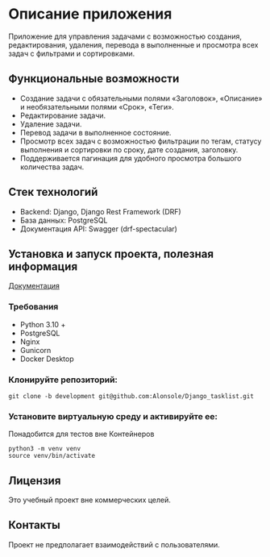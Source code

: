 # Описание приложения

Приложение для управления задачами с возможностью создания, редактирования, удаления, перевода в выполненные и просмотра всех задач с фильтрами и сортировками.

## Функциональные возможности

- Создание задачи с обязательными полями «Заголовок», «Описание» и необязательными полями «Срок», «Теги».
- Редактирование задачи.
- Удаление задачи.
- Перевод задачи в выполненное состояние.
- Просмотр всех задач с возможностью фильтрации по тегам, статусу выполнения и сортировки по сроку, дате создания, заголовку.
- Поддерживается пагинация для удобного просмотра большого количества задач.

## Стек технологий

- Backend: Django, Django Rest Framework (DRF)
- База данных: PostgreSQL
- Документация API: Swagger (drf-spectacular)

## Установка и запуск проекта, полезная информация
[Документация](https://github.com/Alonsole/Django_tasklist/blob/development/Documentation.md)

### Требования

- Python 3.10 +
- PostgreSQL
- Nginx
- Gunicorn
- Docker Desktop


### Клонируйте репозиторий:

```
git clone -b development git@github.com:Alonsole/Django_tasklist.git
```

### Установите виртуальную среду и активируйте ее:
Понадобится для тестов вне Контейнеров
```
python3 -m venv venv
source venv/bin/activate
```

## Лицензия
Это учебный проект вне коммерческих целей.
## Контакты
Проект не предполагает взаимодействий с пользователями.
